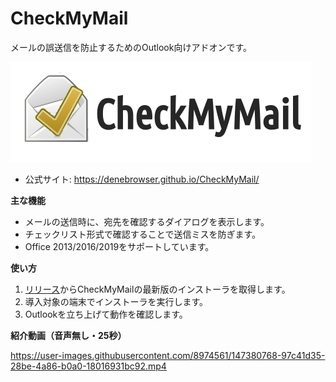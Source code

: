 CheckMyMail
===========

メールの誤送信を防止するためのOutlook向けアドオンです。

![CheckMyMail logo](doc/cmm-logo.png)

 * 公式サイト: https://denebrowser.github.io/CheckMyMail/

**主な機能**

 * メールの送信時に、宛先を確認するダイアログを表示します。
 * チェックリスト形式で確認することで送信ミスを防ぎます。
 * Office 2013/2016/2019をサポートしています。

**使い方**

 1. [リリース](https://github.com/DeneBrowser/CheckMyMail/releases)からCheckMyMailの最新版のインストーラを取得します。
 2. 導入対象の端末でインストーラを実行します。
 3. Outlookを立ち上げて動作を確認します。

**紹介動画（音声無し・25秒）**

https://user-images.githubusercontent.com/8974561/147380768-97c41d35-28be-4a86-b0a0-18016931bc92.mp4
